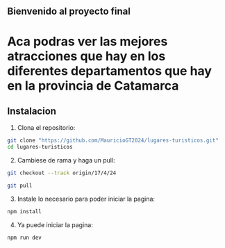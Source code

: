## Bienvenido al proyecto final

# Aca podras ver las mejores atracciones que hay en los diferentes departamentos que hay en la provincia de Catamarca

## Instalacion

1. Clona el repositorio:

```bash
git clone "https://github.com/MauricioGT2024/lugares-turisticos.git"
cd lugares-turisticos
```

2. Cambiese de rama y haga un pull:

```bash
git checkout --track origin/17/4/24

git pull
```
3. Instale lo necesario para poder iniciar la pagina:

```bash
npm install
```
4. Ya puede iniciar la pagina:

```bash
npm run dev

```
